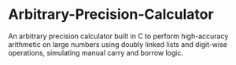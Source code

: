 # Arbitrary-Precision-Calculator
An arbitrary precision calculator built in C to perform high-accuracy arithmetic on large numbers using doubly linked lists and digit-wise operations, simulating manual carry and borrow logic.
